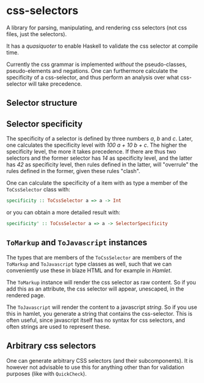# css-selectors

A library for parsing, manipulating, and rendering css selectors (not css files,
just the selectors).

It has a *quasiquoter* to enable Haskell to validate the css selector at compile
time.

Currently the css grammar is implemented *without* the pseudo-classes,
pseudo-elements and negations. One can furthermore calculate the specificity of
a css-selector, and thus perform an analysis over what css-selector will take
precedence.

## Selector structure

## Selector specificity

The specificity of a selector is defined by three numbers *a*, *b* and *c*.
Later, one calculates the specificity level with *100 a + 10 b + c*. The higher
the specificity level, the more it takes precedence. If there are thus two
selectors and the former selector has *14* as specificity level, and the latter
has *42* as specificity level, then rules defined in the latter, will "overrule"
the rules defined in the former, given these rules "clash".

One can calculate the specificity of a item with as type a member of the `ToCssSelector`
class with:

```haskell
specificity :: ToCssSelector a => a -> Int
```

or you can obtain a more detailed result with:

```haskell
specificity' :: ToCssSelector a => a -> SelectorSpecificity
```

## `ToMarkup` and `ToJavascript` instances

The types that are members of the `ToCssSelector` are members of the `ToMarkup`
and `ToJavascript` type classes as well, such that we can conveniently use these
in blaze HTML and for example in *Hamlet*.

The `ToMarkup` instance will render the css selector as raw content. So if you
add this as an attribute, the css selector will appear, unescaped, in the
rendered page.

The `ToJavascript` will render the content to a javascript *string*. So if you
use this in hamlet, you generate a string that contains the css-selector. This
is often useful, since javascript itself has no syntax for css selectors, and
often strings are used to represent these.

## Arbitrary css selectors

One can generate arbitrary CSS selectors (and their subcomponents). It is
however not advisable to use this for anything other than for validation
purposes (like with `QuickCheck`).
